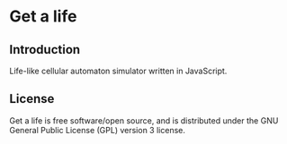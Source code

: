 # Get a life

## Introduction

Life-like cellular automaton simulator written in JavaScript.

## License

Get a life is free software/open source, and is distributed under the GNU General Public License (GPL) version 3 license.
